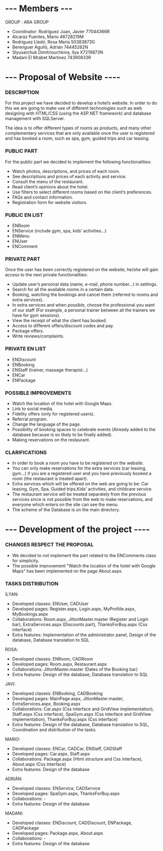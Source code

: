 # --- Members --- #

GROUP : ARA GROUP
- Coordinator: Rodríguez Juan, Javier 77044366R
- Alcaraz Fuentes, Mario 48728219M
- Rodríguez Lledó, Rosa María 50383873G
- Berenguer Agulló, Adrián 74445262N
- Slyusarchuk Dimitriouchkina, Ilya X7219873N
- Madani El Mrabet Martinez 74390833R

# --- Proposal of Website ---- #

### DESCRIPTION ###
For this project we have decided to develop a hotel’s website. In order to do this we are going to make use of different technologies such as web designing with HTML/CSS (using the ASP.NET framework) and database management with SQLServer.

The idea is to offer different types of rooms as products, and many other complementary services that are only available once the user is registered and has booked a room, such as spa, gym, guided trips and car leasing. 


### PUBLIC PART ###
For the public part we decided to implement the following functionalities:
  - Watch photos, descriptions, and prices of each room.
  - See descriptions and prices of each activity and service.
  - Consult the menu of the restaurant.
  - Read client’s opinions about the hotel.
  - Use filters to select different rooms based on the client’s preferences.
  - FAQs and contact information.
  - Registration form for website visitors.

### PUBLIC EN LIST ###
  - ENRoom
  - ENService (include gym, spa, kids’ activities...)
  - ENMenu
  - ENUser
  - ENComment

### PRIVATE PART 
Once the user has been correctly registered on the website, he/she will gain access to the next private functionalities:
  - Update user’s personal data (name, e-mail, phone number…) in settings.
  - Search for all the available rooms in a certain data.
  - Booking, watching the bookings and cancel them (referred to rooms and extra services).
  - In extra services and when possible, choose the professional you want of our staff (For example, a personal trainer between all the trainers we have for gym sessions).
  - View the receipt of what the client has booked. 
  - Access to different offers/discount codes and pay.
  - Package offers.
  - Write reviews/complaints.

### PRIVATE EN LIST ###
  - ENDiscount
  - ENBooking
  - ENStaff (trainer, massage therapist...)
  - ENCar
  - ENPackage


### POSSIBLE IMPROVEMENTS ###
  - Watch the location of the hotel with Google Maps.
  - Link to social media.
  - Fidelity offers (only for registered users).
  - Referral program.
  - Change the language of the page.
  - Possibility of booking spaces to celebrate events (Already added to the database because is so likely to be finally added).
  - Making reservations on the restaurant.

### CLARIFICATIONS ###
  - In order to book a room you have to be registered on the website.
  - You can only make reservations for the extra services (car leasing, gym...) if you are a registered user and you have previously booked a room (the restaurant is treated apart).
  - Extra services which will be offered on the web are going to be: Car leasing, Gym, Spa, Guided trips,Kids’ activities, and childcare service. 
  - The restaurant service will be treated separately from the previous services since is not possible from the web to make reservations, and everyone which enters on the site can see the menu.
  - The scheme of the Database is on the main directory.

# --- Development of the project ---- #

### CHANGES RESPECT THE PROPOSAL ###
  - We decided to not implement the part related to the ENComments class for simplicity.
  - The possible improvement "Watch the location of the hotel with Google Maps" has been implemented on the page About.aspx.

### TASKS DISTRIBUTION ###

ILYAN:
  - Developed classes: ENUser, CADUser
  - Developed pages: Register.aspx, Login.aspx, MyProfiile.aspx, MyBookings.aspx
  - Collaborations: Room.aspx, JiltonMaster.master (Register and Login bar), ExtraServices.aspx (Discounts part), ThanksForBuy.aspx (Css interface)
  - Extra features: Implementation of the administrator panel, Design of the database, Database translation to SQL
  
ROSA: 
  - Developed classes: ENRoom, CADRoom
  - Developed pages: Room.aspx, Restaurant.aspx
  - Collaborations: JiltonMaster.master (Dates of the Booking bar)
  - Extra features: Design of the database, Database translation to SQL
  
JAVI:
  - Developed classes: ENBooking, CADBooking
  - Developed pages: MainPage.aspx, JiltonMaster.master, ExtraServices.aspx, Booking.aspx
  - Collaborations: Car.aspx (Css interface and GridView implementation), Staff.aspx (Css interface), SpaGym.aspx (Css interface and GridView implementation), ThanksForBuy.aspx (Css interface)
  - Extra features: Design of the database, Database translation to SQL, Coordination and distribution of the tasks.
  
MARIO:
  - Developed classes: ENCar, CADCar, ENStaff, CADStaff
  - Developed pages: Car.aspx, Staff.aspx
  - Collaborations: Package.aspx (Html structure and Css interface), About.aspx (Css interface)
  - Extra features: Design of the database
  
ADRIÁN:
  - Developed classes: ENService, CADService
  - Developed pages: SpaGym.aspx, ThanksForBuy.aspx
  - Collaborations: -
  - Extra features: Design of the database
  
MADANI:
  - Developed classes: ENDiscount, CADDiscount, ENPackage, CADPackage
  - Developed pages: Package.aspx, About.aspx
  - Collaborations: -
  - Extra features: Design of the database
